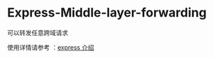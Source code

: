 # Express-Middle-layer-forwarding
可以转发任意跨域请求

使用详情请参考 ：[express 介绍](https://juejin.cn/post/7292464898032877602)
